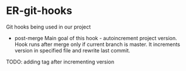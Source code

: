 ER-git-hooks
============

Git hooks being used in our project

* post-merge
Main goal of this hook - autoincrement project version.
Hook runs after merge only if current branch is master.
It increments version in specified file and rewrite last commit.

TODO: adding tag after incrementing version
